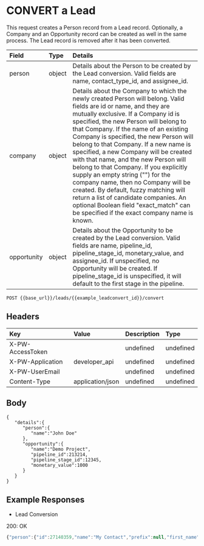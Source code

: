 # CONVERT a Lead

This request creates a Person record from a Lead record. Optionally, a Company and an Opportunity record can be created as well in the same process. The Lead record is removed after it has been converted.

| Field | Type | Details |
| :--- | :--- | :--- |
| person | object | Details about the Person to be created by the Lead conversion. Valid fields are name, contact\_type\_id, and assignee\_id. |
| company | object | Details about the Company to which the newly created Person will belong. Valid fields are id or name, and they are mutually exclusive. If a Company id is specified, the new Person will belong to that Company. If the name of an existing Company is specified, the new Person will belong to that Company. If a new name is specified, a new Company will be created with that name, and the new Person will belong to that Company. If you explicitly supply an empty string \(""\) for the company name, then no Company will be created. By default, fuzzy matching will return a list of candidate companies. An optional Boolean field "exact\_match" can be specified if the exact company name is known. |
| opportunity | object | Details about the Opportunity to be created by the Lead conversion. Valid fields are name, pipeline\_id, pipeline\_stage\_id, monetary\_value, and assignee\_id. If unspecified, no Opportunity will be created. If pipeline\_stage\_id is unspecified, it will default to the first stage in the pipeline. |

`POST {{base_url}}/leads/{{example_leadconvert_id}}/convert`

## Headers

| Key | Value | Description | Type |
| :--- | :--- | :--- | :--- |
| X-PW-AccessToken |  | undefined | undefined |
| X-PW-Application | developer\_api | undefined | undefined |
| X-PW-UserEmail |  | undefined | undefined |
| Content-Type | application/json | undefined | undefined |

## Body

```text
{
   "details":{
      "person":{
         "name":"John Doe"
      },
      "opportunity":{
         "name":"Demo Project",
         "pipeline_id":213214,
         "pipeline_stage_id":12345,
         "monetary_value":1000
      }
   }
}
```

## Example Responses

* Lead Conversion

200: OK

```javascript
{"person":{"id":27140359,"name":"My Contact","prefix":null,"first_name":"My","middle_name":null,"last_name":"Contact","suffix":null,"address":null,"assignee_id":null,"company_id":13349319,"company_name":"Noemail","contact_type_id":451492,"details":null,"emails":[{"email":"mylead@noemail.com","category":"work"}],"phone_numbers":[],"socials":[],"tags":[],"title":null,"websites":[],"custom_fields":[{"custom_field_definition_id":100764,"value":"Text fields are 255 chars or less!"},{"custom_field_definition_id":103481,"value":"Text area fields can have long text content"}],"date_created":1490045010,"date_modified":1496694264,"interaction_count":0},"company":{"id":13349319,"name":"Noemail","address":null,"assignee_id":137658,"contact_type_id":451490,"details":null,"email_domain":"noemail.com","phone_numbers":[],"socials":[],"tags":[],"websites":[],"custom_fields":[{"custom_field_definition_id":100764,"value":"Text fields are 255 chars or less!"},{"custom_field_definition_id":103481,"value":"Text area fields can have long text content"}],"interaction_count":0,"date_created":1496694264,"date_modified":1496694264},"opportunity":{"id":4417020,"name":"Demo Project","assignee_id":null,"close_date":null,"company_id":13349319,"company_name":"Noemail","customer_source_id":null,"details":"","loss_reason_id":null,"pipeline_id":213214,"pipeline_stage_id":987790,"primary_contact_id":27140359,"priority":null,"status":"Open","tags":[],"interaction_count":0,"monetary_value":1000,"win_probability":0,"date_created":1496694264,"date_modified":1496694264,"custom_fields":[{"custom_field_definition_id":100764,"value":"Text fields are 255 chars or less!"},{"custom_field_definition_id":103481,"value":"Text area fields can have long text content"}]}}
```

